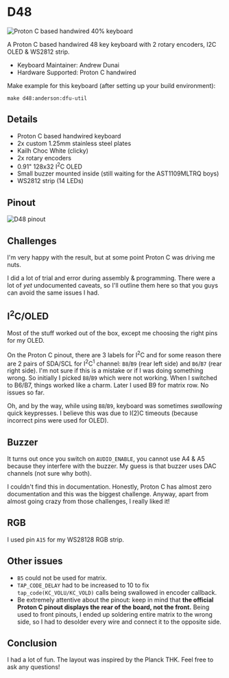 # D48

![Proton C based handwired 40% keyboard](https://i.imgur.com/2wCYuno.jpg)

A Proton C based handwired 48 key keyboard with 2 rotary encoders, I2C OLED & WS2812 strip.

- Keyboard Maintainer: Andrew Dunai
- Hardware Supported: Proton C handwired

Make example for this keyboard (after setting up your build environment):

    make d48:anderson:dfu-util

## Details

- Proton C based handwired keyboard
- 2x custom 1.25mm stainless steel plates
- Kailh Choc White (clicky)
- 2x rotary encoders
- 0.91" 128x32 I<sup>2</sup>C OLED
- Small buzzer mounted inside (still waiting for the AST1109MLTRQ boys)
- WS2812 strip (14 LEDs)

## Pinout

![D48 pinout](https://imgur.com/xtYsl2P.jpg)

## Challenges

I'm very happy with the result, but at some point Proton C was driving me nuts.

I did a lot of trial and error during assembly & programming.
There were a lot of *yet* undocumented caveats,
so I'll outline them here so that you guys can avoid the same issues I had.

## I<sup>2</sup>C/OLED

Most of the stuff worked out of the box, except me choosing the right pins for my OLED.

On the Proton C pinout, there are 3 labels for I<sup>2</sup>C and for some reason
there are 2 pairs of SDA/SCL for I<sup>2</sup>C<sup>1</sup> channel: `B8`/`B9` (rear left side) and `B6`/`B7` (rear right side).
I'm not sure if this is a mistake or if I was doing something wrong. So initially I picked `B8`/`B9`
which were not working. When I switched to B6/B7, things worked like a charm.
Later I used B9 for matrix row. No issues so far.

Oh, and by the way, while using `B8`/`B9`, keyboard was sometimes *swallowing* quick keypresses.
I believe this was due to I(2)C timeouts (because incorrect pins were used for OLED).

## Buzzer

It turns out once you switch on `AUDIO_ENABLE`, you cannot use A4 & A5 because they interfere with the buzzer.
My guess is that buzzer uses DAC channels (not sure why both).

I couldn't find this in documentation. Honestly, Proton C has almost zero documentation and this was
the biggest challenge. Anyway, apart from almost going crazy from those challenges, I really liked it!

## RGB

I used pin `A15` for my WS28128 RGB strip.

## Other issues

- `B5` could not be used for matrix.
- `TAP_CODE_DELAY` had to be increased to 10 to fix `tap_code(KC_VOLU/KC_VOLD)` calls being swallowed in encoder callback.
- Be extremely attentive about the pinout: keep in mind that **the official Proton C pinout displays the rear of the board, not the front.** Being used to front pinouts, I ended up soldering entire matrix to the wrong side, so I had to desolder every wire and connect it to the opposite side.

## Conclusion

I had a lot of fun. The layout was inspired by the Planck THK. Feel free to ask any questions!
